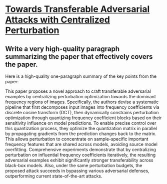 # [Towards Transferable Adversarial Attacks with Centralized Perturbation](https://arxiv.org/abs/2312.06199)

## Write a very high-quality paragraph summarizing the paper that effectively covers the paper.

 Here is a high-quality one-paragraph summary of the key points from the paper:

This paper proposes a novel approach to craft transferable adversarial examples by centralizing perturbation optimization towards the dominant frequency regions of images. Specifically, the authors devise a systematic pipeline that first decomposes input images into frequency coefficients via discrete cosine transform (DCT), then dynamically constrains perturbation optimization through quantizing frequency coefficient blocks based on their sensitivity influence on model predictions. To enable precise control over this quantization process, they optimize the quantization matrix in parallel by propagating gradients from the prediction changes back to the matrix. This allows perturbation to concentrate on sample-specific important frequency features that are shared across models, avoiding source model overfitting. Comprehensive experiments demonstrate that by centralizing perturbation on influential frequency coefficients iteratively, the resulting adversarial examples exhibit significantly stronger transferability across black-box models. Also, under the same perturbation budgets, the proposed attack succeeds in bypassing various adversarial defenses, outperforming current state-of-the-art attacks.
